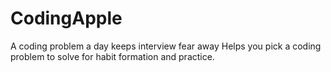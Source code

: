 # CodingApple
A coding problem a day keeps interview fear away
Helps you pick a coding problem to solve for habit formation and practice.
